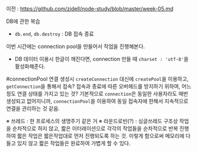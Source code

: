이전 : https://github.com/zidell/node-study/blob/master/week-05.md

DB에 관한 복습
- `db.end`, `db.destroy` : DB 접속 종료

이번 시간에는 connection pool을 만들어서 작업을 진행해본다.

* DB 데이터 이용시 한글이 깨진다면, connection 만들 때 `charset : 'utf-8'`을 활성화해준다.

#connectionPool
연결 생성시  `createConnection` 대신에 `createPool`을 이용하고, `getConnection`을 통해서 접속? 접속과 종료에 따른 오버헤드를 방지하기 위하여, 어느정도 연결 상태를 가지고 있는 것? 기본적으로 `connection`은 동일한 사용자라도 매번 생성되고 없어지니까, `connectionPool`을 이용하여 동일 접속자에 한해서 지속적으로 연결을 관리하는 것 같음.

※ 쓰레드 : 한 프로세스의 생명주기 같은 거
※ 라운드로빈(?) : 싱글쓰레드 구조상 작업을 순차적으로 하지 않고, 짧은 이터레이션으로 각각의 작업들을 순차적으로 반복 진행하여 짧은 작업은 짧은작업대로 먼저 진행되도록 하는 것. 이렇게 함으로써 메모리에 다 들고 있지 않고 짧은 작업들은 완료하여 가볍게 할 수 있다.


